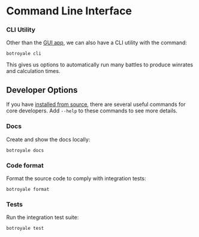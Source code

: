 # Command Line Interface

### CLI Utility
Other than the [GUI app](gui.html), we can also have a CLI utility with the command:
```noformat
botroyale cli
```

This gives us options to automatically run many battles to produce winrates and calculation times.

## Developer Options
If you have [installed from source](../install.html#install-from-source), there are several useful commands for core developers. Add `--help` to these commands to see more details.

### Docs
Create and show the docs locally:
```noformat
botroyale docs
```

### Code format
Format the source code to comply with integration tests:
```noformat
botroyale format
```

### Tests
Run the integration test suite:
```noformat
botroyale test
```
